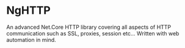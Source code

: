# NgHTTP
An advanced Net.Core HTTP library covering all aspects of HTTP communication such as SSL, proxies, session etc... Written with web automation in mind.
